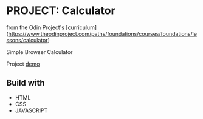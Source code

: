 # PROJECT: Calculator

from the Odin Project\'s [curriculum]
(https://www.theodinproject.com/paths/foundations/courses/foundations/lessons/calculator)

Simple Browser Calculator

Project [demo]( https://devkovmtl.github.io/calculator/)

## Build with

- HTML
- CSS
- JAVASCRIPT
